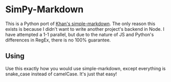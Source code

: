 # SimPy-Markdown

This is a Python port of [Khan's simple-markdown](https://github.com/Khan/simple-markdown). The only reason this exists
is because I didn't want to write another project's backend in Node. I have attempted a 1-1 parallel, but due to the
nature of JS and Python's differences in RegEx, there is no 100% guarantee.

## Using

Use this exactly how you would use simple-markdown, except everything is snake_case instead of camelCase. It's just
that easy!